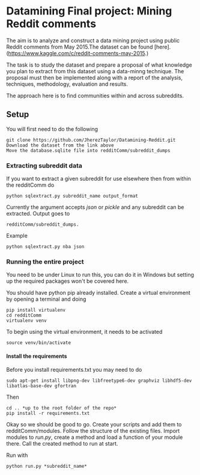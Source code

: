 # Datamining Final project: Mining Reddit comments
The aim is to analyze and construct a data mining project using public Reddit
comments from May 2015.The dataset can be found
[here].(https://www.kaggle.com/c/reddit-comments-may-2015.)

The task is to study the dataset and prepare a proposal of what knowledge you
plan to extract from this dataset using a data-minng technique.
The proposal must then be implemented along with a report of the analysis,
techniques, methodology, evaluation and results.

The approach here is to find communities within and across subreddits.

## Setup

You will first need to do the following

    git clone https://github.com/JherezTaylor/Datamining-Reddit.git
    Download the dataset from the link above
    Move the database.sqlite file into redditComm/subreddit_dumps

### Extracting subreddit data

If you want to extract a given subreddit for use elsewhere then from within
the redditComm do

    python sqlextract.py subreddit_name output_format

Currently the argument accepts *json* or *pickle* and any subreddit can be
extracted. Output goes to
    
    redditComm/subreddit_dumps.
Example 
    
    python sqlextract.py nba json

### Running the entire project
You need to be under Linux to run this, you can do it in Windows but setting
up the required packages won't be covered here.

You should have python pip already installed. Create a virtual environment by
opening a terminal and doing

    pip install virtualenv
    cd redditComm
    virtualenv venv

To begin using the virtual environment, it needs to be activated

    source venv/bin/activate

#### Install the requirements
Before you install requirements.txt you may need to do

    sudo apt-get install libpng-dev libfreetype6-dev graphviz libhdf5-dev libatlas-base-dev gfortran

Then

    cd .. *up to the root folder of the repo*
    pip install -r requirements.txt

Okay so we should be good to go. Create your scripts and add them to
redditComm/modules. Follow the structure of the existing files. Import modules
to *run.py*, create a method and load a function of your module there. Call the
created method to run at start.

Run with

    python run.py *subreddit_name*
